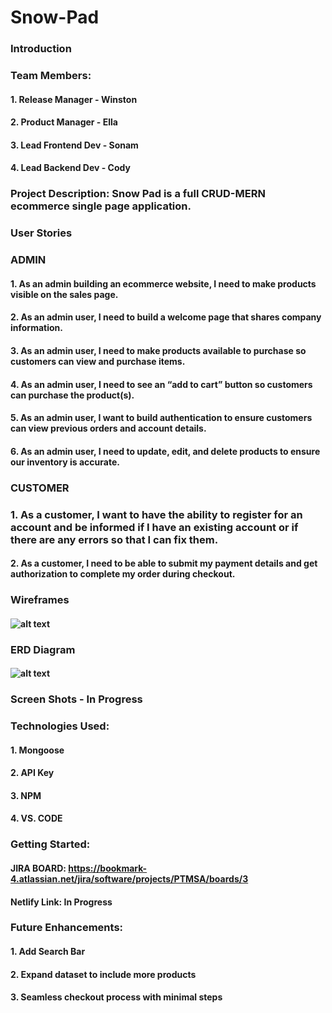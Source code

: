 
# Snow-Pad

### Introduction

### Team Members:
#### 1. Release Manager - Winston
#### 2. Product Manager - Ella
#### 3. Lead Frontend Dev - Sonam
#### 4. Lead Backend Dev - Cody



### Project Description: Snow Pad is a full CRUD-MERN ecommerce single page application. 



### User Stories 

### ADMIN
#### 1. As an admin building an ecommerce website, I need to make products visible on the sales page.
#### 2. As an admin user, I need to build a welcome page that shares company information.
#### 3. As an admin user, I need to make products available to purchase so customers can view and purchase items.
#### 4. As an admin user, I need to see an “add to cart” button so customers can purchase the product(s).
#### 5. As an admin user, I want to build authentication to ensure customers can view previous orders and account details.
#### 6. As an admin user, I need to update, edit, and delete products to ensure our inventory is accurate.
### CUSTOMER
### 1. As a customer, I want to have the ability to register for an account and be informed if I have an existing account or if there are any errors so that I can fix them.
#### 2. As a customer, I need to be able to submit my payment details and get authorization to complete my order during checkout.


### Wireframes 
#### ![alt text](./image.png)



### ERD Diagram 
#### ![alt text](./Screen%20Shot%202023-01-10%20at%208.34.37%20PM.png)


### Screen Shots - In Progress

### Technologies Used:
#### 1. Mongoose
#### 2. API Key
#### 3. NPM
#### 4. VS. CODE

### Getting Started: 
#### JIRA BOARD: https://bookmark-4.atlassian.net/jira/software/projects/PTMSA/boards/3

#### Netlify Link: In Progress


### Future Enhancements: 

#### 1. Add Search Bar
#### 2. Expand dataset to include more products
#### 3. Seamless checkout process with minimal steps
